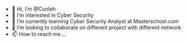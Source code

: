 - 👋 Hi, I’m @Cunleh
- 👀 I’m interested in Cyber Security
- 🌱 I’m currently learning Cyber Securtiy Analyst at Masterschool.com
- 💞️ I’m looking to collaborate on different project with different network
- 📫 How to reach me ...

<!---
Cunleh/Cunleh is a ✨ special ✨ repository because its `README.md` (this file) appears on your GitHub profile.
You can click the Preview link to take a look at your changes.
--->
